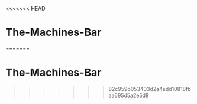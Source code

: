 <<<<<<< HEAD
# The-Machines-Bar
=======
# The-Machines-Bar
>>>>>>> 82c959b053403d2a4edd10818fbaa695d5a2e5d8
